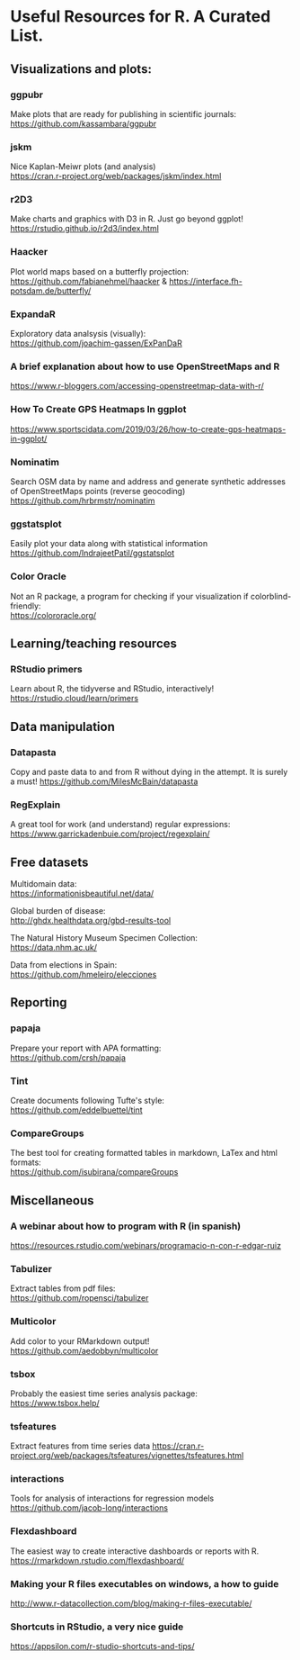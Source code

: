 # Useful Resources for R. A Curated List.

## Visualizations and plots:

###  ggpubr  
Make plots that are ready for publishing in scientific journals:  
https://github.com/kassambara/ggpubr

### jskm
Nice Kaplan-Meiwr plots (and analysis)  
https://cran.r-project.org/web/packages/jskm/index.html

### r2D3
Make charts and graphics with D3 in R. Just go beyond ggplot!  
https://rstudio.github.io/r2d3/index.html

### Haacker
Plot world maps based on a butterfly projection:   
https://github.com/fabianehmel/haacker & https://interface.fh-potsdam.de/butterfly/

### ExpandaR
Exploratory data analsysis (visually):  
https://github.com/joachim-gassen/ExPanDaR

### A brief explanation about how to use OpenStreetMaps and R  
https://www.r-bloggers.com/accessing-openstreetmap-data-with-r/

### How To Create GPS Heatmaps In ggplot  
https://www.sportscidata.com/2019/03/26/how-to-create-gps-heatmaps-in-ggplot/

### Nominatim
Search OSM data by name and address and generate synthetic addresses of OpenStreetMaps points (reverse geocoding)  
https://github.com/hrbrmstr/nominatim

### ggstatsplot  
Easily plot your data along with statistical information 
https://github.com/IndrajeetPatil/ggstatsplot  

### Color Oracle
Not an R package, a program for checking if your visualization if colorblind-friendly:  
https://colororacle.org/

## Learning/teaching resources
### RStudio primers    
Learn about R, the tidyverse and RStudio, interactively!
https://rstudio.cloud/learn/primers

## Data manipulation  

### Datapasta  
Copy and paste data to and from R without dying in the attempt. It is surely a must!
https://github.com/MilesMcBain/datapasta  

### RegExplain  
A great tool for work (and understand) regular expressions:  
https://www.garrickadenbuie.com/project/regexplain/

## Free datasets

Multidomain data:  
https://informationisbeautiful.net/data/

Global burden of disease:  
http://ghdx.healthdata.org/gbd-results-tool

The Natural History Museum Specimen Collection:  
https://data.nhm.ac.uk/

Data from elections in Spain:  
https://github.com/hmeleiro/elecciones

## Reporting  

### papaja  
Prepare your report with APA formatting:  
https://github.com/crsh/papaja  

### Tint  
Create documents following Tufte's style:  
https://github.com/eddelbuettel/tint

### CompareGroups
The best tool for creating formatted tables in markdown, LaTex and html formats:    
https://github.com/isubirana/compareGroups

## Miscellaneous  

### A webinar about how to program with R (in spanish)
https://resources.rstudio.com/webinars/programacio-n-con-r-edgar-ruiz

### Tabulizer
Extract tables from pdf files:  
https://github.com/ropensci/tabulizer

### Multicolor
Add color to your RMarkdown output!  
https://github.com/aedobbyn/multicolor

### tsbox  
Probably the easiest time series analysis package:  
https://www.tsbox.help/ 

### tsfeatures  
Extract features from time series data
https://cran.r-project.org/web/packages/tsfeatures/vignettes/tsfeatures.html

### interactions
Tools for analysis of interactions for regression models  
https://github.com/jacob-long/interactions

### Flexdashboard
The easiest way to create interactive dashboards or reports with R.  
https://rmarkdown.rstudio.com/flexdashboard/



### Making your R files executables on windows, a how to guide  
http://www.r-datacollection.com/blog/making-r-files-executable/

### Shortcuts in RStudio, a very nice guide  
https://appsilon.com/r-studio-shortcuts-and-tips/



